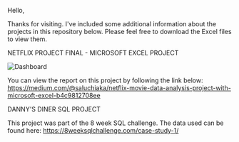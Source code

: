 Hello,

Thanks for visiting. I've included some additional information about the projects in this repository below.
Please feel free to download the Excel files to view them.

NETFLIX PROJECT FINAL - MICROSOFT EXCEL PROJECT

![Dashboard](https://github.com/user-attachments/assets/444716e6-23c9-487b-970e-966b0c036c8b)

You can view the report on this project by following the link below:
https://medium.com/@saluchiaka/netflix-movie-data-analysis-project-with-microsoft-excel-b4c9812708ee



DANNY'S DINER SQL PROJECT

This project was part of the 8 week SQL challenge. The data used can be found here:
https://8weeksqlchallenge.com/case-study-1/
